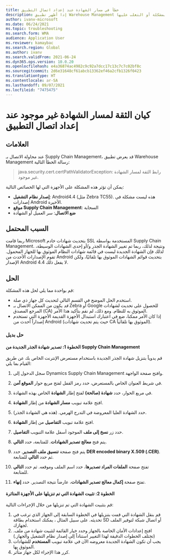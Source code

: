```yaml
---
title: خطأ في مسار الشهادة عند إعداد اتصال التطبيق
description: إذا أظهر تطبيق Warehouse Management خطأ "كيان الثقة لمسار الشهادة غير موجود،" فاستخدم هذه الصفحة لحل المشكلة أو التغلب عليها.
author: ivanv-microsoft
ms.date: 06/24/2021
ms.topic: troubleshooting
ms.search.form: WMA
audience: Application User
ms.reviewer: kamaybac
ms.search.region: Global
ms.author: ivanv
ms.search.validFrom: 2021-06-24
ms.dyn365.ops.version: 10.0.20
ms.openlocfilehash: e4a36874ac4982c9c92a7dcc17c13c7c7c02bf8c
ms.sourcegitcommit: 2d6e31648cf61abcb13362ef46a2cfb1326f0423
ms.translationtype: HT
ms.contentlocale: ar-SA
ms.lasthandoff: 09/07/2021
ms.locfileid: "7475475"
---
```

# <a name="trust-anchor-for-certification-path-not-found-when-setting-up-app-connection"></a>كيان الثقة لمسار الشهادة غير موجود عند إعداد اتصال التطبيق

## <a name="symptoms"></a>العلامات

عند محاولة الاتصال بـ Supply Chain Management، قد يعرض تطبيق Warehouse Management رسالة الخطأ التالية:

> java.security.cert.certPathValidatorException: رابط الثقة لمسار الشهادة غير موجود.

يمكن أن تؤثر هذه المشكلة على الأجهزة التي لها الخصائص التالية:

- **إصدار نظام التشغيل**: Android4.4 (مثل Zebra TC55). هذه ليست مشكلة في إصدارات Android الأخيرة.
- **موقع Supply Chain Management**: السحابة
- **ضع الاتصال**: سر العميل أو الشهادة

## <a name="possible-cause"></a>السبب المحتمل

ربما قامت Microsoft بتحديث شهادات خادم SSL المستخدمة بواسطة Supply Chain Management. ونتيجة لذلك، ربما تم تغيير الشهادة الجذر و/أو إحدى الشهادات الوسيطة، لذلك فإن الشهادة الجديدة ليست في قائمة شهادات النظام الموثوق بها للجهاز المحمول. تقوم الإصدارات الأحدث من Android بتحديث قوائم الشهادات الموثوق بها تلقائيًا، ولكن الإصدار Android 4.4 لا يفعل ذلك.

## <a name="resolution"></a>الحل

قم بواحدة مما يلي لحل هذه المشكلة:

- استخدم الحل الموضح في القسم التالي لتحديث كل جهاز ذي صلة.
- *قد* يكون من الممكن الاتصال بـ Zebra أو Google للحصول على تحديث لشهادات المرجع المصدق (CA) الموثوق به للنظام. ومع ذلك، لم نقم بتأكيد هذا الأمر.
- إذا كان الأمر ممكنا، ضع في اعتبارك استبدال الأجهزة القديمة الأجهزة التي تستخدم إصداراً أحدث من Android (حيث يتم تحديث شهادات CA الموثوق بها تلقائياً).

### <a name="workaround"></a>حل بديل

#### <a name="step-1-export-the-new-root-certificate-from-supply-chain-management"></a>الخطوة 1: تصدير شهادة الجذر الجديدة من Supply Chain Management

قم يدوياً بتنزيل شهادة الجذر الجديدة باستخدام مستعرض الإنترنت الخاص بك عن طريق القيام بما يلي:

1. سجل الدخول إلى Dynamics Supply Chain Management وافتح صفحة الواجهة.

1. في شريط العنوان الخاص بالمستعرض، حدد رمز القفل لفتح مربع حوار **الموقع آمن**.
1. في مربع الحوار، حدد **شهادة (صالحة)** لفتح إطار **الشهادة** الخاص بهذه الشهادة.
1. افتح علامة تبويب **مسار الشهادة** من إطار **الشهادة**.
1. حدد الشهادة العليا المعروضة في التدرج الهرمي. (هذه هي الشهادة الجذر).
1. افتح علامة تبويب **التفاصيل** من إطار **الشهادة**.
1. حدد زر **نسخ إلى ملف** الموجود أسفل علامة التبويب **التفاصيل**.
1. يتم فتح **معالج تصدير الشهادات**. للمتابعة، حدد **التالي**.
1. يتم فتح صفحة **تنسيق ملف التصدير**. حدد **DER encoded binary X.509 (.CER)**. ثم حدد **التالي** للمتابعة.
1. تفتح صفحة **الملفات المراد تصديرها**، حدد اسم الملف وموقعه. ثم حدد **التالي** للمتابعة.
1. تفتح صفحة **إكمال معالج تصدير الشهادات**، عارضاً نتيجة التصدير. حدد **إنهاء**.

#### <a name="step-2-install-the-downloaded-certificate-onto-the-affected-devices"></a>الخطوة 2: تثبيت الشهادة التي تم تنزيلها على الأجهزة المتاثرة

قم بتثبيت الشهادة التي تم تنزيلها من خلال الإجراءات التالية:

1. قم بنقل الشهادة التي قمت بتنزيلها في الخطوة السابقة إلى الجهاز الذي ترغب في تحديثه. على سبيل المثال ، يمكنك استخدام بطاقة SD أو اتصال شبكة لتوفير الملف لجهازك.
1. افتح إعدادات الأمان الخاصة بالجهاز وحدد خيار القائمة لتثبيت شهادة من ملف. (تختلف الخطوات الدقيقة لهذا التغيير استناداً إلى إصدار نظام التشغيل والجهاز.)
1. يجب أن تكون الشهادة الجديدة معروضه الآن في علامة تبويب **المستخدم** للشهادات الموثوق بها.
1. كرر هذا الإجراء لكل جهاز متأثر.
